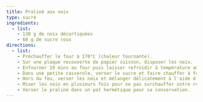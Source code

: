 ```yaml
---
title: Praliné aux noix
type: sucré
ingredients:
  - list:
    - 130 g de noix décortiquées
    - 60 g de sucre roux
directions:
  - list:
    - Préchauffer le four à 170°C (chaleur tournante).
    - Sur une plaque recouverte de papier cuisson, disposer les noix.
    - Enfourner 10 mins au four puis laisser refroidir à température ambiance.
    - Dans une petite casserole, verser le sucre et faire chauffer à feu doux jusqu'à ce que le caramel apparaisse.
    - Hors du feu, verser les noix et mélanger délicatement à l'aide d'une spatule en bois. Laisser refroidir à température ambiante environ 30 mins.
    - Mixer les noix en plusieurs fois pour ne pas surchauffer votre robot. Ces dernières vont être réduites en poudre puis en pâte.
    - Verser le praliné dans un pot hermétique pour sa conservation.
---
```

